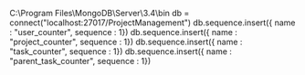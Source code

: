 C:\Program Files\MongoDB\Server\3.4\bin
db = connect("localhost:27017/ProjectManagement")
db.sequence.insert({ name : "user_counter", sequence : 1})
db.sequence.insert({ name : "project_counter", sequence : 1})
db.sequence.insert({ name : "task_counter", sequence : 1})
db.sequence.insert({ name : "parent_task_counter", sequence : 1})